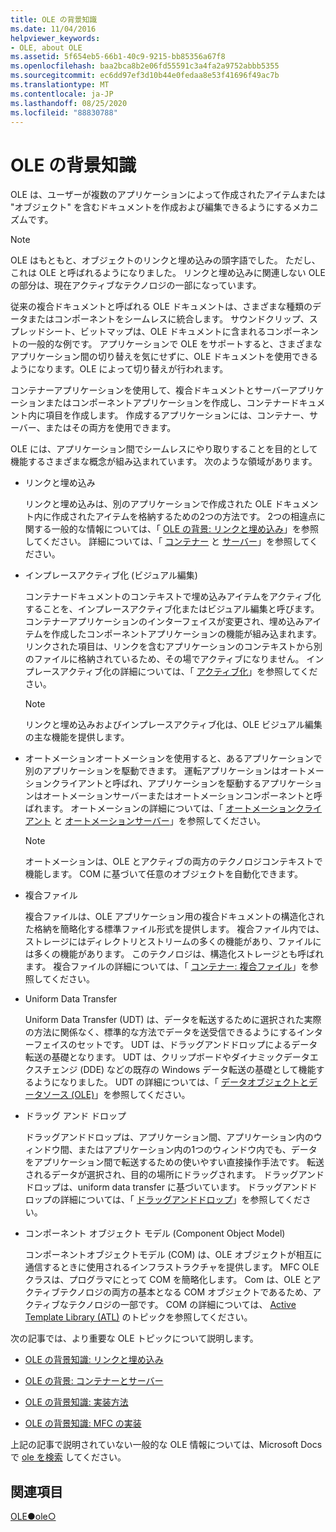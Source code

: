 ```yaml
---
title: OLE の背景知識
ms.date: 11/04/2016
helpviewer_keywords:
- OLE, about OLE
ms.assetid: 5f654eb5-66b1-40c9-9215-bb85356a67f8
ms.openlocfilehash: baa2bca8b2e06fd55591c3a4fa2a9752abbb5355
ms.sourcegitcommit: ec6dd97ef3d10b44e0fedaa8e53f41696f49ac7b
ms.translationtype: MT
ms.contentlocale: ja-JP
ms.lasthandoff: 08/25/2020
ms.locfileid: "88830788"
---
```

# <a name="ole-background"></a>OLE の背景知識

OLE は、ユーザーが複数のアプリケーションによって作成されたアイテムまたは "オブジェクト" を含むドキュメントを作成および編集できるようにするメカニズムです。

> [!NOTE]
> OLE はもともと、オブジェクトのリンクと埋め込みの頭字語でした。 ただし、これは OLE と呼ばれるようになりました。 リンクと埋め込みに関連しない OLE の部分は、現在アクティブなテクノロジの一部になっています。

従来の複合ドキュメントと呼ばれる OLE ドキュメントは、さまざまな種類のデータまたはコンポーネントをシームレスに統合します。 サウンドクリップ、スプレッドシート、ビットマップは、OLE ドキュメントに含まれるコンポーネントの一般的な例です。 アプリケーションで OLE をサポートすると、さまざまなアプリケーション間の切り替えを気にせずに、OLE ドキュメントを使用できるようになります。OLE によって切り替えが行われます。

コンテナーアプリケーションを使用して、複合ドキュメントとサーバーアプリケーションまたはコンポーネントアプリケーションを作成し、コンテナードキュメント内に項目を作成します。 作成するアプリケーションには、コンテナー、サーバー、またはその両方を使用できます。

OLE には、アプリケーション間でシームレスにやり取りすることを目的として機能するさまざまな概念が組み込まれています。 次のような領域があります。

- リンクと埋め込み

   リンクと埋め込みは、別のアプリケーションで作成された OLE ドキュメント内に作成されたアイテムを格納するための2つの方法です。 2つの相違点に関する一般的な情報については、「 [OLE の背景: リンクと埋め込み](ole-background-linking-and-embedding.md)」を参照してください。 詳細については、「 [コンテナー](containers.md) と [サーバー](servers.md)」を参照してください。

- インプレースアクティブ化 (ビジュアル編集)

   コンテナードキュメントのコンテキストで埋め込みアイテムをアクティブ化することを、インプレースアクティブ化またはビジュアル編集と呼びます。 コンテナーアプリケーションのインターフェイスが変更され、埋め込みアイテムを作成したコンポーネントアプリケーションの機能が組み込まれます。 リンクされた項目は、リンクを含むアプリケーションのコンテキストから別のファイルに格納されているため、その場でアクティブになりません。 インプレースアクティブ化の詳細については、「 [アクティブ化](activation-cpp.md)」を参照してください。

   > [!NOTE]
   > リンクと埋め込みおよびインプレースアクティブ化は、OLE ビジュアル編集の主な機能を提供します。

- オートメーションオートメーションを使用すると、あるアプリケーションで別のアプリケーションを駆動できます。 運転アプリケーションはオートメーションクライアントと呼ばれ、アプリケーションを駆動するアプリケーションはオートメーションサーバーまたはオートメーションコンポーネントと呼ばれます。 オートメーションの詳細については、「 [オートメーションクライアント](automation-clients.md) と [オートメーションサーバー](automation-servers.md)」を参照してください。

   > [!NOTE]
   > オートメーションは、OLE とアクティブの両方のテクノロジコンテキストで機能します。 COM に基づいて任意のオブジェクトを自動化できます。

- 複合ファイル

   複合ファイルは、OLE アプリケーション用の複合ドキュメントの構造化された格納を簡略化する標準ファイル形式を提供します。 複合ファイル内では、ストレージにはディレクトリとストリームの多くの機能があり、ファイルには多くの機能があります。 このテクノロジは、構造化ストレージとも呼ばれます。 複合ファイルの詳細については、「 [コンテナー: 複合ファイル](containers-compound-files.md)」を参照してください。

- Uniform Data Transfer

   Uniform Data Transfer (UDT) は、データを転送するために選択された実際の方法に関係なく、標準的な方法でデータを送受信できるようにするインターフェイスのセットです。 UDT は、ドラッグアンドドロップによるデータ転送の基礎となります。 UDT は、クリップボードやダイナミックデータエクスチェンジ (DDE) などの既存の Windows データ転送の基礎として機能するようになりました。 UDT の詳細については、「 [データオブジェクトとデータソース (OLE)](data-objects-and-data-sources-ole.md)」を参照してください。

- ドラッグ アンド ドロップ

   ドラッグアンドドロップは、アプリケーション間、アプリケーション内のウィンドウ間、またはアプリケーション内の1つのウィンドウ内でも、データをアプリケーション間で転送するための使いやすい直接操作手法です。 転送されるデータが選択され、目的の場所にドラッグされます。 ドラッグアンドドロップは、uniform data transfer に基づいています。 ドラッグアンドドロップの詳細については、「 [ドラッグアンドドロップ](drag-and-drop-ole.md)」を参照してください。

- コンポーネント オブジェクト モデル (Component Object Model)

   コンポーネントオブジェクトモデル (COM) は、OLE オブジェクトが相互に通信するときに使用されるインフラストラクチャを提供します。 MFC OLE クラスは、プログラマにとって COM を簡略化します。 Com は、OLE とアクティブテクノロジの両方の基本となる COM オブジェクトであるため、アクティブなテクノロジの一部です。 COM の詳細については、 [Active Template Library (ATL)](../atl/active-template-library-atl-concepts.md) のトピックを参照してください。

次の記事では、より重要な OLE トピックについて説明します。

- [OLE の背景知識: リンクと埋め込み](ole-background-linking-and-embedding.md)

- [OLE の背景: コンテナーとサーバー](ole-background-containers-and-servers.md)

- [OLE の背景知識: 実装方法](ole-background-implementation-strategies.md)

- [OLE の背景知識: MFC の実装](ole-background-mfc-implementation.md)

上記の記事で説明されていない一般的な OLE 情報については、Microsoft Docs で [ole を検索](/search/?terms=ole) してください。

## <a name="see-also"></a>関連項目

[OLE●ole○](ole-in-mfc.md)
